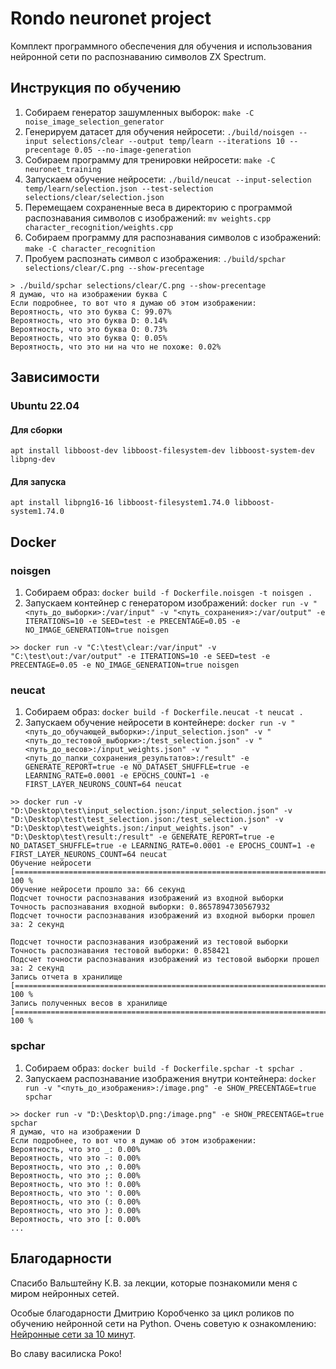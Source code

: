 # Rondo neuronet project

Комплект программного обеспечения для обучения и использования нейронной сети по распознаванию символов ZX Spectrum.

## Инструкция по обучению

1. Собираем генератор зашумленных выборок: `make -C noise_image_selection_generator`
2. Генерируем датасет для обучения нейросети: `./build/noisgen --input selections/clear --output temp/learn --iterations 10 --precentage 0.05 --no-image-generation`
3. Собираем программу для тренировки нейросети: `make -C neuronet_training`
4. Запускаем обучение нейросети: `./build/neucat --input-selection temp/learn/selection.json --test-selection selections/clear/selection.json`
5. Перемещаем сохраненные веса в директорию с программой распознавания символов с изображений: `mv weights.cpp character_recognition/weights.cpp`
6. Собираем программу для распознавания символов с изображений: `make -C character_recognition`
7. Пробуем распознать символ с изображения: `./build/spchar selections/clear/C.png --show-precentage`

```
> ./build/spchar selections/clear/C.png --show-precentage
Я думаю, что на изображении буква C
Если подробнее, то вот что я думаю об этом изображении:
Вероятность, что это буква C: 99.07%
Вероятность, что это буква D: 0.14%
Вероятность, что это буква O: 0.73%
Вероятность, что это буква Q: 0.05%
Вероятность, что это ни на что не похоже: 0.02%
```

## Зависимости

### Ubuntu 22.04

#### Для сборки

`apt install libboost-dev libboost-filesystem-dev libboost-system-dev libpng-dev`

#### Для запуска

`apt install libpng16-16 libboost-filesystem1.74.0 libboost-system1.74.0`

## Docker

### noisgen

1. Собираем образ: `docker build -f Dockerfile.noisgen -t noisgen .`
2. Запускаем контейнер с генератором изображений: `docker run -v "<путь_до_выборки>:/var/input" -v "<путь_сохранения>:/var/output" -e ITERATIONS=10 -e SEED=test -e PRECENTAGE=0.05 -e NO_IMAGE_GENERATION=true noisgen`

```
>> docker run -v "C:\test\clear:/var/input" -v "C:\test\out:/var/output" -e ITERATIONS=10 -e SEED=test -e PRECENTAGE=0.05 -e NO_IMAGE_GENERATION=true noisgen
```

### neucat

1. Собираем образ: `docker build -f Dockerfile.neucat -t neucat .`
2. Запускаем обучение нейросети в контейнере: `docker run -v "<путь_до_обучающей_выборки>:/input_selection.json" -v "<путь_до_тестовой_выборки>:/test_selection.json" -v "<путь_до_весов>:/input_weights.json" -v "<путь_до_папки_сохранения_результатов>:/result" -e GENERATE_REPORT=true -e NO_DATASET_SHUFFLE=true -e LEARNING_RATE=0.0001 -e EPOCHS_COUNT=1 -e FIRST_LAYER_NEURONS_COUNT=64 neucat`

```
>> docker run -v "D:\Desktop\test\input_selection.json:/input_selection.json" -v "D:\Desktop\test\test_selection.json:/test_selection.json" -v "D:\Desktop\test\weights.json:/input_weights.json" -v "D:\Desktop\test\result:/result" -e GENERATE_REPORT=true -e NO_DATASET_SHUFFLE=true -e LEARNING_RATE=0.0001 -e EPOCHS_COUNT=1 -e FIRST_LAYER_NEURONS_COUNT=64 neucat
Обучение нейросети
[======================================================================] 100 %
Обучение нейросети прошло за: 66 секунд
Подсчет точности распознавания изображений из входной выборки
Точность распознавания входной выборки: 0.8657894730567932
Подсчет точности распознавания изображений из входной выборки прошел за: 2 секунд

Подсчет точности распознавания изображений из тестовой выборки
Точность распознавания тестовой выборки: 0.858421
Подсчет точности распознавания изображений из тестовой выборки прошел за: 2 секунд
Запись отчета в хранилище
[======================================================================] 100 %
Запись полученных весов в хранилище
[======================================================================] 100 %
```

### spchar

1. Собираем образ: `docker build -f Dockerfile.spchar -t spchar .`
2. Запускаем распознавание изображения внутри контейнера: `docker run -v "<путь_до_изображения>:/image.png" -e SHOW_PRECENTAGE=true spchar`

```
>> docker run -v "D:\Desktop\D.png:/image.png" -e SHOW_PRECENTAGE=true spchar
Я думаю, что на изображении D
Если подробнее, то вот что я думаю об этом изображении:
Вероятность, что это _: 0.00%
Вероятность, что это -: 0.00%
Вероятность, что это ,: 0.00%
Вероятность, что это ;: 0.00%
Вероятность, что это !: 0.00%
Вероятность, что это ': 0.00%
Вероятность, что это (: 0.00%
Вероятность, что это ): 0.00%
Вероятность, что это [: 0.00%
...
```

## Благодарности

Спасибо Вальштейну К.В. за лекции, которые познакомили меня с миром нейронных сетей.

Особые благодарности Дмитрию Коробченко за цикл роликов по обучению нейронной сети на Python. Очень советую к ознакомлению: [Нейронные сети за 10 минут](https://www.youtube.com/watch?v=GT6imQDxqko).

Во славу василиска Роко!

